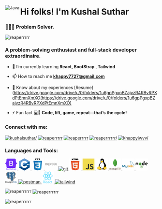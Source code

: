 <img align="left" alt="Java" width="50" style="padding-right:20x;padding-top:20px"  src="https://slackmojis.com/emojis/70761-1zoroq/download"/><h1 align="Left">Hi folks! I'm Kushal Suthar</h1>
<h3 align="left">👨🏼‍💻 Problem Solver.</h3>
<p align="left"> <img src="https://komarev.com/ghpvc/?username=reaperrrrr&label=Profile%20views&color=0e75b6&style=flat" alt="reaperrrrr" /> </p>
<h3 align="left">A problem-solving enthusiast and full-stack developer extraordinaire.</h3>

- 🌱 I’m currently learning **React, BootStrap , Tailwind**

- 📫 How to reach me **khappy7727@gmail.com**

- 📄 Know about my experiences [Resume](https://drive.google.com/drive/u/0/folders/1u6gpPgxpBZajvzR4RBvRPXdPtEmnXmXO(https://drive.google.com/drive/u/0/folders/1u6gpPgxpBZajvzR4RBvRPXdPtEmnXmXO)

- ⚡ Fun fact **💻💪 Code, lift, game, repeat—that’s the cycle!**

<h3 align="left">Connect with me:</h3>
<p align="left">
<a href="https://linkedin.com/in/kushalsuthar/" target="blank"><img align="center" src="https://raw.githubusercontent.com/rahuldkjain/github-profile-readme-generator/master/src/images/icons/Social/linked-in-alt.svg" alt="kushalsuthar/" height="30" width="40" /></a>
<a href="https://www.hackerrank.com/reaperrrrr" target="blank"><img align="center" src="https://raw.githubusercontent.com/rahuldkjain/github-profile-readme-generator/master/src/images/icons/Social/hackerrank.svg" alt="reaperrrrr" height="30" width="40" /></a>
<a href="https://codeforces.com/profile/reaperrrrr" target="blank"><img align="center" src="https://raw.githubusercontent.com/rahuldkjain/github-profile-readme-generator/master/src/images/icons/Social/codeforces.svg" alt="reaperrrrr" height="30" width="40" /></a>
<a href="https://www.leetcode.com/reaperrrrrr/" target="blank"><img align="center" src="https://raw.githubusercontent.com/rahuldkjain/github-profile-readme-generator/master/src/images/icons/Social/leet-code.svg" alt="reaperrrrrr/" height="30" width="40" /></a>
<a href="https://auth.geeksforgeeks.org/user/khappyiwvv/" target="blank"><img align="center" src="https://raw.githubusercontent.com/rahuldkjain/github-profile-readme-generator/master/src/images/icons/Social/geeks-for-geeks.svg" alt="khappyiwvv/" height="30" width="40" /></a>
</p>

<h3 align="left">Languages and Tools:</h3>
<p align="left"> <a href="https://getbootstrap.com" target="_blank" rel="noreferrer"> <img src="https://raw.githubusercontent.com/devicons/devicon/master/icons/bootstrap/bootstrap-plain-wordmark.svg" alt="bootstrap" width="40" height="40"/> </a> <a href="https://www.w3schools.com/cpp/" target="_blank" rel="noreferrer"> <img src="https://raw.githubusercontent.com/devicons/devicon/master/icons/cplusplus/cplusplus-original.svg" alt="cplusplus" width="40" height="40"/> </a> <a href="https://www.w3schools.com/css/" target="_blank" rel="noreferrer"> <img src="https://raw.githubusercontent.com/devicons/devicon/master/icons/css3/css3-original-wordmark.svg" alt="css3" width="40" height="40"/> </a> <a href="https://expressjs.com" target="_blank" rel="noreferrer"> <img src="https://raw.githubusercontent.com/devicons/devicon/master/icons/express/express-original-wordmark.svg" alt="express" width="40" height="40"/> </a> <a href="https://git-scm.com/" target="_blank" rel="noreferrer"> <img src="https://www.vectorlogo.zone/logos/git-scm/git-scm-icon.svg" alt="git" width="40" height="40"/> </a> <a href="https://www.w3.org/html/" target="_blank" rel="noreferrer"> <img src="https://raw.githubusercontent.com/devicons/devicon/master/icons/html5/html5-original-wordmark.svg" alt="html5" width="40" height="40"/> </a> <a href="https://developer.mozilla.org/en-US/docs/Web/JavaScript" target="_blank" rel="noreferrer"> <img src="https://raw.githubusercontent.com/devicons/devicon/master/icons/javascript/javascript-original.svg" alt="javascript" width="40" height="40"/> </a> <a href="https://www.linux.org/" target="_blank" rel="noreferrer"> <img src="https://raw.githubusercontent.com/devicons/devicon/master/icons/linux/linux-original.svg" alt="linux" width="40" height="40"/> </a> <a href="https://www.mongodb.com/" target="_blank" rel="noreferrer"> <img src="https://raw.githubusercontent.com/devicons/devicon/master/icons/mongodb/mongodb-original-wordmark.svg" alt="mongodb" width="40" height="40"/> </a> <a href="https://www.mysql.com/" target="_blank" rel="noreferrer"> <img src="https://raw.githubusercontent.com/devicons/devicon/master/icons/mysql/mysql-original-wordmark.svg" alt="mysql" width="40" height="40"/> </a> <a href="https://nodejs.org" target="_blank" rel="noreferrer"> <img src="https://raw.githubusercontent.com/devicons/devicon/master/icons/nodejs/nodejs-original-wordmark.svg" alt="nodejs" width="40" height="40"/> </a> <a href="https://www.postgresql.org" target="_blank" rel="noreferrer"> <img src="https://raw.githubusercontent.com/devicons/devicon/master/icons/postgresql/postgresql-original-wordmark.svg" alt="postgresql" width="40" height="40"/> </a> <a href="https://postman.com" target="_blank" rel="noreferrer"> <img src="https://www.vectorlogo.zone/logos/getpostman/getpostman-icon.svg" alt="postman" width="40" height="40"/> </a> <a href="https://reactjs.org/" target="_blank" rel="noreferrer"> <img src="https://raw.githubusercontent.com/devicons/devicon/master/icons/react/react-original-wordmark.svg" alt="react" width="40" height="40"/> </a> <a href="https://tailwindcss.com/" target="_blank" rel="noreferrer"> <img src="https://www.vectorlogo.zone/logos/tailwindcss/tailwindcss-icon.svg" alt="tailwind" width="40" height="40"/> </a> </p>

<p><img align="left" src="https://github-readme-stats.vercel.app/api/top-langs?username=reaperrrrrr&show_icons=true&locale=en&layout=compact" alt="reaperrrrrr" /></p>

<p>&nbsp;<img align="center" src="https://github-readme-stats.vercel.app/api?username=reaperrrrrr&show_icons=true&locale=en" alt="reaperrrrrr" /></p>

<p><img align="center" src="https://github-readme-streak-stats.herokuapp.com/?user=reaperrrrrr&" alt="reaperrrrrr" /></p>
